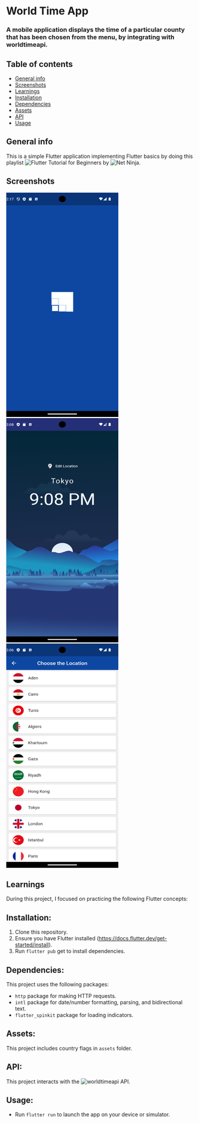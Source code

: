 # World Time App 

### A mobile application displays the time of a particular county that has been chosen from the menu, by integrating with worldtimeapi.

## Table of contents
* [General info](#general-info)
* [Screenshots](#screenshots)
* [Learnings](#learnings)
* [Installation](#installation)
* [Dependencies](#dependencies)
* [Assets](#assets)
* [API](#api) 
* [Usage](#usage)

## General info
This is a simple Flutter application implementing Flutter basics by doing this playlist ![Flutter Tutorial for Beginners]([https://www.youtube.com/playlist?list=PL4cUxeGkcC9jLYyp2Aoh6hcWuxFDX6PBJ]) by ![Net Ninja](https://www.youtube.com/@NetNinja).

## Screenshots
<img src="https://github.com/AGreynoon/world_time_app/blob/main/screenshots/Screenshot_1.png" width="300" height="600"/> <img src="https://github.com/AGreynoon/world_time_app/blob/main/screenshots/Screenshot_2.png" width="300" height="600"/> <img src="https://github.com/AGreynoon/world_time_app/blob/main/screenshots/Screenshot_3.png" width="300" height="600"/>

## Learnings
During this project, I focused on practicing the following Flutter concepts:


## Installation:
1. Clone this repository.
2. Ensure you have Flutter installed (https://docs.flutter.dev/get-started/install).
3. Run `flutter pub` get to install dependencies.


## Dependencies:
This project uses the following packages: 
* `http` package for making HTTP requests.
* `intl` package for date/number formatting, parsing, and bidirectional text.
* `flutter_spinkit` package for loading indicators.

## Assets:
This project includes country flags in `assets` folder.


## API:
This project interacts with the ![worldtimeapi](http://worldtimeapi.org/) API.


## Usage:
* Run `flutter run` to launch the app on your device or simulator.
